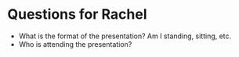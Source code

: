 # Questions for Rachel

- What is the format of the presentation? Am I standing, sitting, etc.
- Who is attending the presentation?
